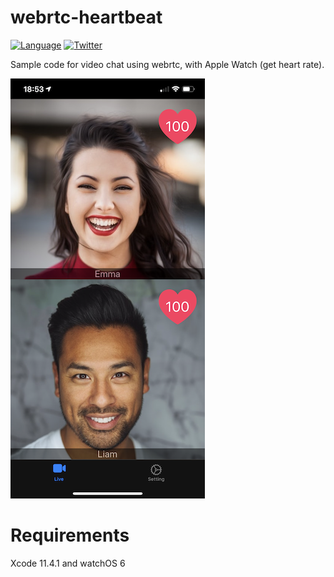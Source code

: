 
# webrtc-heartbeat

[![Language](http://img.shields.io/badge/language-swift-brightgreen.svg?style=flat)](https://developer.apple.com/swift)
[![Twitter](https://img.shields.io/badge/twitter-@yorifuji-blue.svg?style=flat)](http://twitter.com/yorifuji)

Sample code for video chat using webrtc, with Apple Watch (get heart rate).

![](image/IMG_4734.PNG)

# Requirements

Xcode 11.4.1 and watchOS 6
